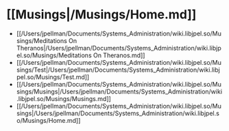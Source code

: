# [[Musings|/Musings/Home.md]]
 * [[/Users/jpellman/Documents/Systems_Administration/wiki.libjpel.so/Musings/Meditations On Theranos|/Users/jpellman/Documents/Systems_Administration/wiki.libjpel.so/Musings/Meditations On Theranos.md]]
 * [[/Users/jpellman/Documents/Systems_Administration/wiki.libjpel.so/Musings/Test|/Users/jpellman/Documents/Systems_Administration/wiki.libjpel.so/Musings/Test.md]]
 * [[/Users/jpellman/Documents/Systems_Administration/wiki.libjpel.so/Musings/Musings|/Users/jpellman/Documents/Systems_Administration/wiki.libjpel.so/Musings/Musings.md]]
 * [[/Users/jpellman/Documents/Systems_Administration/wiki.libjpel.so/Musings|/Users/jpellman/Documents/Systems_Administration/wiki.libjpel.so/Musings/Home.md]]
